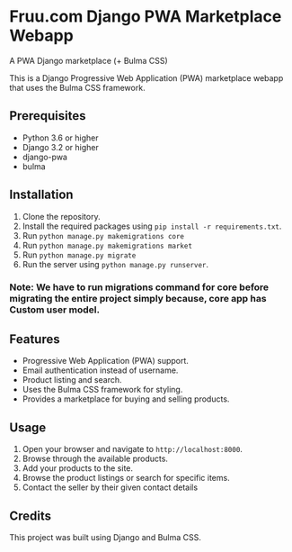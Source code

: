 # Fruu.com Django PWA Marketplace Webapp
A PWA Django marketplace (+ Bulma CSS)

This is a Django Progressive Web Application (PWA) marketplace webapp that uses the Bulma CSS framework. 

## Prerequisites

- Python 3.6 or higher
- Django 3.2 or higher
- django-pwa
- bulma

## Installation

1. Clone the repository.
2. Install the required packages using `pip install -r requirements.txt`.
3. Run `python manage.py makemigrations core`
4. Run `python manage.py makemigrations market`
5. Run `python manage.py migrate`
6. Run the server using `python manage.py runserver`.
### Note: We have to run migrations command for core before migrating the entire project simply because, core app has Custom user model.

## Features

- Progressive Web Application (PWA) support.
- Email authentication instead of username.
- Product listing and search.
- Uses the Bulma CSS framework for styling.
- Provides a marketplace for buying and selling products.

## Usage

1. Open your browser and navigate to `http://localhost:8000`.
2. Browse through the available products.
3. Add your products to the site.
4. Browse the product listings or search for specific items.
5. Contact the seller by their given contact details

## Credits

This project was built using Django and Bulma CSS.
